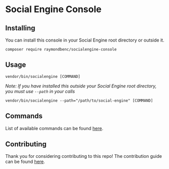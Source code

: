 # Social Engine Console


## Installing

You can install this console in your Social Engine root directory or outside it. 

```
composer require raymondbenc/socialengine-console
```

## Usage

```
vendor/bin/socialengine [COMMAND]
```

*Note: If you have installed this outside your Social Engine root directory, you must use `--path` in your calls*
```
vendor/bin/socialengine --path="/path/to/social-engine" [COMMAND]
```

## Commands

List of available commands can be found [here](docs/Commands.md).

## Contributing

Thank you for considering contributing to this repo! The contribution guide can be found [here](.github/CONTRIBUTING.md).
